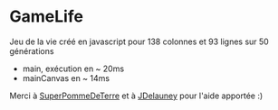 # GameLife
Jeu de la vie créé en javascript
pour 138 colonnes et 93 lignes sur 50 générations

- main, exécution en ~ 20ms
- mainCanvas en ~ 14ms

Merci à [SuperPommeDeTerre]( https://github.com/SuperPommeDeTerre ) et à [JDelauney]( https://github.com/jdelauney ) pour l'aide apportée :)
